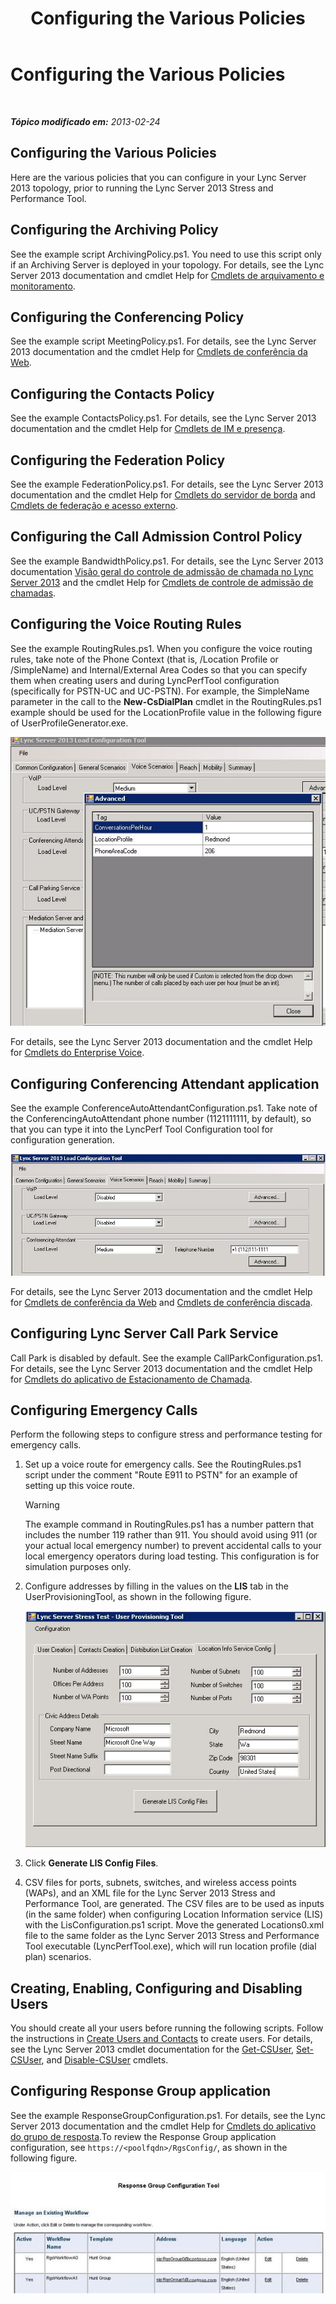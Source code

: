 ﻿---
title: Configuring the Various Policies
TOCTitle: Configuring the Various Policies
ms:assetid: e3b3cbda-7c17-470b-acb0-82fdcc473184
ms:mtpsurl: https://technet.microsoft.com/pt-br/library/JJ945610(v=OCS.15)
ms:contentKeyID: 52057790
ms.date: 08/03/2014
mtps_version: v=OCS.15
ms.translationtype: HT
---

# Configuring the Various Policies

 

_**Tópico modificado em:** 2013-02-24_

## Configuring the Various Policies

Here are the various policies that you can configure in your Lync Server 2013 topology, prior to running the Lync Server 2013 Stress and Performance Tool.

## Configuring the Archiving Policy

See the example script ArchivingPolicy.ps1. You need to use this script only if an Archiving Server is deployed in your topology. For details, see the Lync Server 2013 documentation and cmdlet Help for [Cmdlets de arquivamento e monitoramento](https://technet.microsoft.com/pt-br/library/gg415629\(v=ocs.15\)).

## Configuring the Conferencing Policy

See the example script MeetingPolicy.ps1. For details, see the Lync Server 2013 documentation and the cmdlet Help for [Cmdlets de conferência da Web](https://technet.microsoft.com/pt-br/library/gg415675\(v=ocs.15\)).

## Configuring the Contacts Policy

See the example ContactsPolicy.ps1. For details, see the Lync Server 2013 documentation and the cmdlet Help for [Cmdlets de IM e presença](https://technet.microsoft.com/pt-br/library/gg398611\(v=ocs.15\)).

## Configuring the Federation Policy

See the example FederationPolicy.ps1. For details, see the Lync Server 2013 documentation and the cmdlet Help for [Cmdlets do servidor de borda](https://technet.microsoft.com/pt-br/library/gg415635\(v=ocs.15\)) and [Cmdlets de federação e acesso externo](https://technet.microsoft.com/pt-br/library/gg415651\(v=ocs.15\)).

## Configuring the Call Admission Control Policy

See the example BandwidthPolicy.ps1. For details, see the Lync Server 2013 documentation [Visão geral do controle de admissão de chamada no Lync Server 2013](https://technet.microsoft.com/pt-br/library/gg398529\(v=ocs.15\)) and the cmdlet Help for [Cmdlets de controle de admissão de chamadas](https://technet.microsoft.com/pt-br/library/gg415676\(v=ocs.15\)).

## Configuring the Voice Routing Rules

See the example RoutingRules.ps1. When you configure the voice routing rules, take note of the Phone Context (that is, /Location Profile or /SimpleName) and Internal/External Area Codes so that you can specify them when creating users and during LyncPerfTool configuration (specifically for PSTN-UC and UC-PSTN). For example, the SimpleName parameter in the call to the **New-CsDialPlan** cmdlet in the RoutingRules.ps1 example should be used for the LocationProfile value in the following figure of UserProfileGenerator.exe.

![Regra de roteamento de amostra de voz.](images/JJ945610.9f34d971-4ed0-4a4c-b101-086a91c4578c(OCS.15).jpg "Regra de roteamento de amostra de voz.")

For details, see the Lync Server 2013 documentation and the cmdlet Help for [Cmdlets do Enterprise Voice](https://technet.microsoft.com/pt-br/library/gg415658\(v=ocs.15\)).

## Configuring Conferencing Attendant application

See the example ConferenceAutoAttendantConfiguration.ps1. Take note of the ConferencingAutoAttendant phone number (1121111111, by default), so that you can type it into the LyncPerf Tool Configuration tool for configuration generation.

![Configurando o aplicativo de Presença em Conferência](images/JJ945610.0618a22f-27a9-423a-9085-d2bf71e82db6(OCS.15).jpg "Configurando o aplicativo de Presença em Conferência")

For details, see the Lync Server 2013 documentation and the cmdlet Help for [Cmdlets de conferência da Web](https://technet.microsoft.com/pt-br/library/gg415675\(v=ocs.15\)) and [Cmdlets de conferência discada](https://technet.microsoft.com/pt-br/library/gg415630\(v=ocs.15\)).

## Configuring Lync Server Call Park Service

Call Park is disabled by default. See the example CallParkConfiguration.ps1. For details, see the Lync Server 2013 documentation and the cmdlet Help for [Cmdlets do aplicativo de Estacionamento de Chamada](https://technet.microsoft.com/pt-br/library/gg415639\(v=ocs.15\)).

## Configuring Emergency Calls

Perform the following steps to configure stress and performance testing for emergency calls.

1.  Set up a voice route for emergency calls. See the RoutingRules.ps1 script under the comment "Route E911 to PSTN" for an example of setting up this voice route.
    

    > [!WARNING]
    > The example command in RoutingRules.ps1 has a number pattern that includes the number 119 rather than 911. You should avoid using 911 (or your actual local emergency number) to prevent accidental calls to your local emergency operators during load testing. This configuration is for simulation purposes only.



2.  Configure addresses by filling in the values on the **LIS** tab in the UserProvisioningTool, as shown in the following figure.
    
    ![Configurando o Serviço de Informações de Localização.](images/JJ945610.8ac1faa1-e9f9-40d0-b8b7-b159f4f459f7(OCS.15).jpg "Configurando o Serviço de Informações de Localização.")  

3.  Click **Generate LIS Config Files**.

4.  CSV files for ports, subnets, switches, and wireless access points (WAPs), and an XML file for the Lync Server 2013 Stress and Performance Tool, are generated. The CSV files are to be used as inputs (in the same folder) when configuring Location Information service (LIS) with the LisConfiguration.ps1 script. Move the generated Locations0.xml file to the same folder as the Lync Server 2013 Stress and Performance Tool executable (LyncPerfTool.exe), which will run location profile (dial plan) scenarios.

## Creating, Enabling, Configuring and Disabling Users

You should create all your users before running the following scripts. Follow the instructions in [Create Users and Contacts](create-users-and-contacts.md) to create users. For details, see the Lync Server 2013 cmdlet documentation for the [Get-CSUser](https://technet.microsoft.com/pt-br/library/gg398125\(v=ocs.15\)), [Set-CSUser](https://technet.microsoft.com/pt-br/library/gg398510\(v=ocs.15\)), and [Disable-CSUser](https://technet.microsoft.com/pt-br/library/gg398747\(v=ocs.15\)) cmdlets.

## Configuring Response Group application

See the example ResponseGroupConfiguration.ps1. For details, see the Lync Server 2013 documentation and the cmdlet Help for [Cmdlets do aplicativo do grupo de resposta](https://technet.microsoft.com/pt-br/library/gg415654\(v=ocs.15\)).To review the Response Group application configuration, see `https://<poolfqdn>/RgsConfig/`, as shown in the following figure.

![Ferramenta de Configuração do Grupo de Resposta.](images/JJ945610.480a9440-2283-4533-98f8-86daaab4781c(OCS.15).jpg "Ferramenta de Configuração do Grupo de Resposta.")

